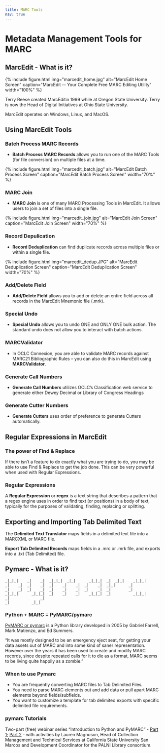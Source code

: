 ```yaml
---
title: MARC Tools
nav: true
---
```


# Metadata Management Tools for MARC

## MarcEdit - What is it?

{% include figure.html img="marcedit_home.jpg" alt="MarcEdit Home Screen" caption="MarcEdit -- Your Complete Free MARC Editing Utility" width="100%" %}

Terry Reese created MarcEditin 1999 while at Oregon State University. Terry is now the Head of Digital Initiatives at Ohio State University.

MarcEdit operates on Windows, Linux, and MacOS.

## Using MarcEdit Tools

### Batch Process MARC Records

* **Batch Process MARC Records** allows you to run one of the MARC Tools (for file conversion) on multiple files at a time.

{% include figure.html img="marcedit_batch.jpg" alt="MarcEdit Batch Process Screen" caption="MarcEdit Batch Process Screen" width="70%" %}

### MARC Join

* **MARC Join** is one of many MARC Processing Tools in MarcEdit. It allows users to join a set of files into a single file.

{% include figure.html img="marcedit_join.jpg" alt="MarcEdit Join Screen" caption="MarcEdit Join Screen" width="70%" %}

### Record Depulication

* **Record Deduplication** can find duplicate records across multiple files or within a single file.

{% include figure.html img="marcedit_dedup.JPG" alt="MarcEdit Deduplication Screen" caption="MarcEdit Deduplication Screen" width="70%" %}

### Add/Delete Field

* **Add/Delete Field** allows you to add or delete an entire field across all records in the MarcEdit Mnemonic file (.mrk).

### Special Undo

* **Special Undo** allows you to undo ONE and ONLY ONE bulk action. The standard undo does not allow you to interact with batch actions.

### MARCValidator

* In OCLC Connexion, you are able to validate MARC records against MARC21 Bibliographic Rules – you can also do this in MarcEdit using **MARCValidator**.

### Generate Call Numbers

* **Generate Call Numbers** utilizes OCLC’s Classification web service to generate either Dewey Decimal or Library of Congress Headings

### Generate Cutter Numbers

* **Generate Cutters** uses order of preference to generate Cutters automatically.

## Regular Expressions in MarcEdit

### The power of Find & Replace

If there isn’t a feature to do exactly what you are trying to do, you may be able to use Find & Replace to get the job done. This can be very powerful when used with Regular Expressions.

### Regular Expressions

A **Regular Expression** or **regex** is a text string that describes a pattern that a regex engine uses in order to find text (or positions) in a body of text, typically for the purposes of validating, finding, replacing or splitting.

## Exporting and Importing Tab Delimited Text

The **Delimited Text Translator** maps fields in a delimited text file into a MARCXML or MARC file.

**Export Tab Delimited Records** maps fields in a .mrc or .mrk file, and exports into a .txt (Tab Delimited) file.

## Pymarc - What is it?

```
_|_|_|    _|    _|  _|_|_|  _|_|      _|_|_|  _|  _|_|    _|_|_|
_|    _|  _|    _|  _|    _|    _|  _|    _|  _|_|      _|
_|    _|  _|    _|  _|    _|    _|  _|    _|  _|        _|
_|_|_|      _|_|_|  _|    _|    _|    _|_|_|  _|          _|_|_|
_|              _|
_|          _|_|
```

### Python + MARC = PyMARC/pymarc

[PyMARC or pymarc](https://pypi.org/project/pymarc/) is a Python library developed in 2005 by Gabriel Farrell, Mark Matienzo, and Ed Summers.

“It was mostly designed to be an emergency eject seat, for getting your data assets out of MARC and into some kind of saner representation. However over the years it has been used to create and modify MARC records, since despite repeated calls for it to die as a format, MARC seems to be living quite happily as a zombie.”

### When to use Pymarc

* You are frequently converting MARC files to Tab Delimited Files.
* You need to parse MARC elements out and add data or pull apart MARC elements beyond fields/subfields.
* You want to customize a template for tab delimited exports with specific delimited file requirements.

### pymarc Tutorials

Two-part (free) webinar series “Introduction to Python and PyMARC” - [Part 1](http://www.ala.org/alcts/confevents/upcoming/webinar/101817); [Part 2](http://www.ala.org/alcts/confevents/upcoming/webinar/102517) - with activities by Lauren Magnuson, Head of Collection Management and Technical Services at California State University San Marcos and Development Coordinator for the PALNI Library consortium.
